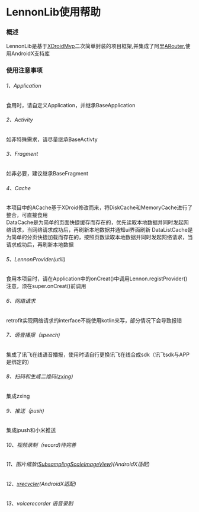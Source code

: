 # **LennonLib**使用帮助
### 概述
LennonLib是基于[XDroidMvp](https://github.com/limedroid/XDroidMvp)二次简单封装的项目框架,并集成了阿里[ARouter](https://github.com/alibaba/ARouter),使用AndroidX支持库
### 使用注意事项
###### 1、Application
食用时，请自定义Application，并继承BaseApplication
###### 2、Activity
如非特殊需求，请尽量继承BaseActivty
###### 3、Fragment
如非必要，建议继承BaseFragment
###### 4、Cache
本项目中的ACache基于XDroid修改而来，将DiskCache和MemoryCache进行了整合，可直接食用  
DataCache是为简单的页面快捷缓存而存在的，优先读取本地数据并同时发起网络请求，当网络请求成功后，再刷新本地数据并通知ui界面刷新
DataListCache是为简单的分页快捷加载而存在的，按照页数读取本地数据并同时发起网络请求，当请求成功后，再刷新本地数据
###### 5、LennonProvider(utill)
食用本项目时，请在Application中的onCreat()中调用Lennon.registProvider()  
注意，须在super.onCreat()前调用
###### 6、网络请求
retrofit实现网络请求的interface不能使用kotlin来写，部分情况下会导致报错
###### 7、语音播报（speech)
集成了讯飞在线语音播报，使用时请自行更换讯飞在线合成sdk（讯飞sdk与APP是绑定的）
###### 8、扫码和生成二维码([zxing](https://github.com/zxing/zxing))
集成zxing
###### 9、推送（push)
集成jpush和小米推送
###### 10、视频录制（record)待完善

###### 11、图片缩放([SubsamplingScaleImageView](https://github.com/davemorrissey/subsampling-scale-image-view))(AndroidX适配)

###### 12、[xrecycler](https://github.com/limedroid/ARecyclerView)(AndroidX适配)

###### 13、voicerecorder 语音录制